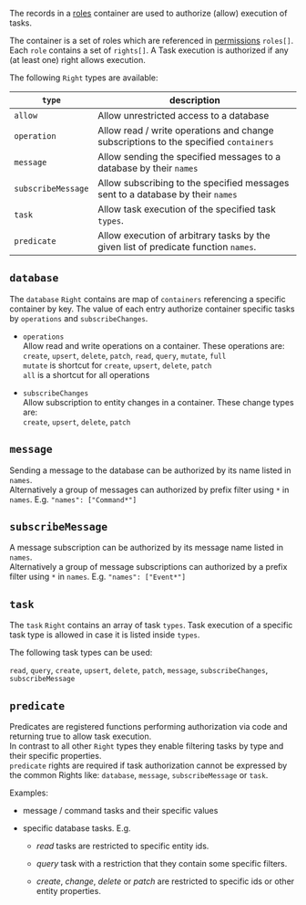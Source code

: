 
The records in a [roles](./) container are used to authorize (allow) execution of tasks.

The container is a set of roles which are referenced in [permissions](../permissions) `roles[]`.
Each `role` contains a set of `rights[]`. A Task execution is authorized if any (at least one) right allows execution.

The following `Right` types are available:

| `type`             | description                                                                              |
| ------------------ | ---------------------------------------------------------------------------------------- |
| `allow`            | Allow unrestricted access to a database                                                  |
| `operation`        | Allow read / write operations and change subscriptions to the specified `containers`     |
| `message`          | Allow sending the specified messages to a database by their `names`                      |
| `subscribeMessage` | Allow subscribing to the specified messages sent to a database by their `names`          |
| `task`             | Allow task execution of the specified task `types`.                                      |
| `predicate`        | Allow execution of arbitrary tasks by the given list of predicate function `names`.      |


## `database`

The `database` `Right` contains are map of `containers` referencing a specific container by key.
The value of each entry authorize container specific tasks by `operations` and `subscribeChanges`.

- `operations`  
                        Allow read and write operations on a container. These operations are:  
                        `create`, `upsert`, `delete`, `patch`, `read`, `query`, `mutate`, `full`  
                        `mutate` is shortcut for `create`, `upsert`, `delete`, `patch`  
                        `all` is a shortcut for all operations

- `subscribeChanges`  
                        Allow subscription to entity changes in a container. These change types are:  
                        `create`, `upsert`, `delete`, `patch`


## `message`

Sending a message to the database can be authorized by its name listed in `names`.  
Alternatively a group of messages can authorized by prefix filter using `*` in `names`. E.g. `"names": ["Command*"]`


## `subscribeMessage`

A message subscription can be authorized by its message name listed in `names`.  
Alternatively a group of message subscriptions can authorized by a prefix filter using `*` in `names`. E.g. `"names": ["Event*"]`


## `task`

The `task` `Right` contains an array of task `types`.
Task execution of a specific task type is allowed in case it is listed inside `types`.

The following task types can be used:

`read`, `query`, `create`, `upsert`, `delete`, `patch`, `message`, `subscribeChanges`, `subscribeMessage`


## `predicate`

Predicates are registered functions performing authorization via code and returning true to allow task execution.  
In contrast to all other `Right` types they enable filtering tasks by type and their specific properties.  
`predicate` rights are required if task authorization cannot be expressed by the common Rights like: `database`, 
`message`, `subscribeMessage` or `task`.

Examples:
- message / command tasks and their specific values

- specific database tasks. E.g.
    - *read* tasks are restricted to specific entity ids.

    - *query* task with a restriction that they contain some specific filters.

    - *create*, *change*, *delete* or *patch* are restricted to specific ids or other entity properties.
